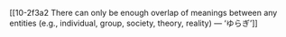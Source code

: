 [[10-2f3a2 There can only be enough overlap of meanings between any entities (e.g., individual, group, society, theory, reality) — ‘ゆらぎ’]]